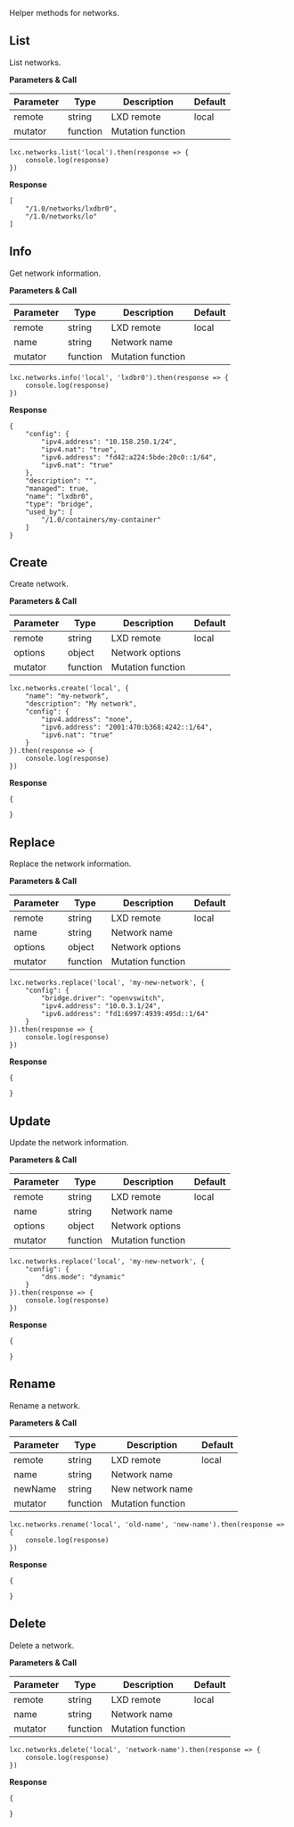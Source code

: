 Helper methods for networks.

## List

List networks.

**Parameters & Call**

| Parameter    | Type          | Description   | Default       |
| ----------   | ------------- | ------------- | ------------- | 
| remote       | string        | LXD remote    | local         |
| mutator      | function      | Mutation function |           |

```
lxc.networks.list('local').then(response => {
    console.log(response)
})
```

**Response**
```
[
    "/1.0/networks/lxdbr0",
    "/1.0/networks/lo"
]
```

## Info

Get network information.

**Parameters & Call**

| Parameter    | Type          | Description   | Default       |
| ----------   | ------------- | ------------- | ------------- | 
| remote       | string        | LXD remote    | local         |
| name         | string        | Network name  |               |
| mutator      | function      | Mutation function |           |

```
lxc.networks.info('local', 'lxdbr0').then(response => {
    console.log(response)
})
```

**Response**

```
{
    "config": {
        "ipv4.address": "10.158.250.1/24",
        "ipv4.nat": "true",
        "ipv6.address": "fd42:a224:5bde:20c0::1/64",
        "ipv6.nat": "true"
    },
    "description": "",
    "managed": true,
    "name": "lxdbr0",
    "type": "bridge",
    "used_by": [
        "/1.0/containers/my-container"
    ]
}
```

## Create

Create network.

**Parameters & Call**

| Parameter    | Type          | Description   | Default       |
| ----------   | ------------- | ------------- | ------------- | 
| remote       | string        | LXD remote    | local         |
| options      | object        | Network options   |           |
| mutator      | function      | Mutation function |           |

```
lxc.networks.create('local', {
    "name": "my-network",
    "description": "My network",
    "config": {
        "ipv4.address": "none",
        "ipv6.address": "2001:470:b368:4242::1/64",
        "ipv6.nat": "true"
    }
}).then(response => {
    console.log(response)
})
```

**Response**

```
{
    
}
```

## Replace

Replace the network information.

**Parameters & Call**

| Parameter    | Type          | Description   | Default       |
| ----------   | ------------- | ------------- | ------------- | 
| remote       | string        | LXD remote    | local         |
| name         | string        | Network name  |               |
| options      | object        | Network options   |           |
| mutator      | function      | Mutation function |           |

```
lxc.networks.replace('local', 'my-new-network', {
    "config": {
        "bridge.driver": "openvswitch",
        "ipv4.address": "10.0.3.1/24",
        "ipv6.address": "fd1:6997:4939:495d::1/64"
    }
}).then(response => {
    console.log(response)
})
```

**Response**

```
{
	
}
```

## Update

Update the network information.

**Parameters & Call**

| Parameter    | Type          | Description   | Default       |
| ----------   | ------------- | ------------- | ------------- | 
| remote       | string        | LXD remote    | local         |
| name         | string        | Network name  |               |
| options      | object        | Network options   |           |
| mutator      | function      | Mutation function |           |

```
lxc.networks.replace('local', 'my-new-network', {
    "config": {
        "dns.mode": "dynamic"
    }
}).then(response => {
    console.log(response)
})
```

**Response**

```
{
	
}
```

## Rename

Rename a network.

**Parameters & Call**

| Parameter    | Type          | Description   | Default       |
| ----------   | ------------- | ------------- | ------------- | 
| remote       | string        | LXD remote    | local         |
| name         | string        | Network name  |               |
| newName      | string        | New network name  |           |
| mutator      | function      | Mutation function |           |

```
lxc.networks.rename('local', 'old-name', 'new-name').then(response => {
    console.log(response)
})
```

**Response**

```
{
	
}
```

## Delete

Delete a network.

**Parameters & Call**

| Parameter    | Type          | Description   | Default       |
| ----------   | ------------- | ------------- | ------------- | 
| remote       | string        | LXD remote    | local         |
| name         | string        | Network name  |               |
| mutator      | function      | Mutation function |           |

```
lxc.networks.delete('local', 'network-name').then(response => {
    console.log(response)
})
```

**Response**

```
{
	
}
```
